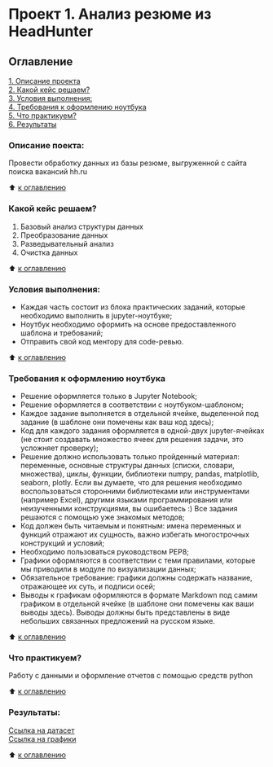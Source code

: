 # Проект 1. Анализ резюме из HeadHunter

## Оглавление
[1. Описание проекта](https://github.com/MSvyatoslavB/PYTHON-8.-Data-Science/tree/master/project_1/README.md#Описание-проекта)  
[2. Какой кейс решаем?](https://github.com/MSvyatoslavB/PYTHON-8.-Data-Science/tree/master/project_1/README.md#Какой-кейс-решаем?)   
[3. Условия выполнения:](https://github.com/MSvyatoslavB/PYTHON-8.-Data-Science/tree/master/project_1/README.md#Условия-выполнения)     
[4. Требования к оформлению ноутбука](https://github.com/MSvyatoslavB/PYTHON-8.-Data-Science/tree/master/project_1/READMEmd#Требования-к-оформлению-ноутбука)      
[5. Что практикуем?](https://github.com/MSvyatoslavB/PYTHON-8.-Data-Science/tree/master/project_1/READMEmd#Что-практикуем)      
[6. Результаты](https://github.com/MSvyatoslavB/PYTHON-8.-Data-Science/tree/master/project_1/README.md#Результаты)

### Описание поекта:
Провести обработку данных из базы резюме, выгруженной с сайта поиска вакансий hh.ru

:arrow_up: [к оглавлению](https://github.com/MSvyatoslavB/PYTHON-8.-Data-Science/tree/master/project_0/README.md#Оглавление)

### Какой кейс решаем?
1. Базовый анализ структуры данных
2. Преобразование данных
3. Разведывательный анализ
4. Очистка данных

:arrow_up: [к оглавлению](https://github.com/MSvyatoslavB/PYTHON-8.-Data-Science/tree/master/project_0/README.md#Оглавление)

### Условия выполнения:
- Каждая часть состоит из блока практических заданий, которые необходимо выполнить в jupyter-ноутбуке;   
- Ноутбук необходимо оформить на основе предоставленного шаблона и требований;  
- Отправить свой код ментору для code-ревью.

:arrow_up: [к оглавлению](https://github.com/MSvyatoslavB/PYTHON-8.-Data-Science/tree/master/project_0/README.md#Оглавление)

### Требования к оформлению ноутбука

- Решение оформляется только в Jupyter Notebook;
- Решение оформляется в соответствии с ноутбуком-шаблоном;
- Каждое задание выполняется в отдельной ячейке, выделенной под задание (в шаблоне они помечены как ваш код здесь);
- Код для каждого задания оформляется в одной-двух jupyter-ячейках (не стоит создавать множество ячеек для решения задачи, это усложняет проверку);
- Решение должно использовать только пройденный материал: переменные, основные структуры данных (списки, словари, множества), циклы, функции, библиотеки numpy, pandas, matplotlib, seaborn, plotly. Если вы думаете, что для решения необходимо воспользоваться сторонними библиотеками или инструментами (например Excel), другими языками программирования или неизученными конструкциями, вы ошибаетесь :) Все задания решаются с помощью уже знакомых методов;
- Код должен быть читаемым и понятным: имена переменных и функций отражают их сущность, важно избегать многострочных конструкций и условий;
- Необходимо пользоваться руководством PEP8;
- Графики оформляются в соответствии с теми правилами, которые мы приводили в модуле по визуализации данных;
- Обязательное требование: графики должны содержать название, отражающее их суть, и подписи осей;
- Выводы к графикам оформляются в формате Markdown под самим графиком в отдельной ячейке (в шаблоне они помечены как ваши выводы здесь). Выводы должны быть представлены в виде небольших связанных предложений на русском языке.

:arrow_up: [к оглавлению](https://github.com/MSvyatoslavB/PYTHON-8.-Data-Science/tree/master/project_0/README.md#Оглавление)

### Что практикуем?

Работу с данными и оформление отчетов с помощью средств python

:arrow_up: [к оглавлению](https://github.com/MSvyatoslavB/PYTHON-8.-Data-Science/tree/master/project_0/README.md#Оглавление)


### Результаты:
[Ссылка на датасет](https://drive.google.com/drive/folders/1p8FAEdH_bN3LjkzI3VHpT-MOvAz8eAve)   
[Ссылка на графики](https://drive.google.com/drive/folders/1MrbKPT__wDLfbqxSSjPp6BjhKhIVfD6L)

:arrow_up: [к оглавлению](https://github.com/MSvyatoslavB/PYTHON-8.-Data-Science/tree/master/project_0/README.md#Оглавление)